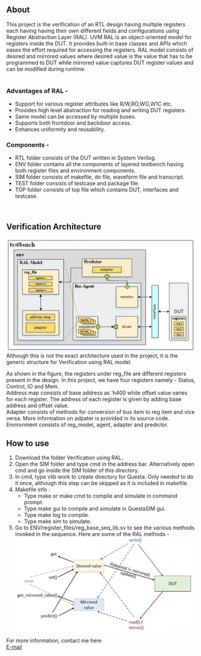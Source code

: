 <h2>About</h2>
This project is the verification of an RTL design having multiple registers each having having their own different fields and configurations using Register Abstraction Layer (RAL).
UVM RAL is an object-oriented model for registers inside the DUT. It provides built-in base classes and APIs which eases the effort required for accessing the registers.
RAL model consists of desired and mirrored values where desired value is the value that has to be programmed to DUT while mirrored value captures DUT register values and can be modified during runtime.<br>
<br><h3> Advantages of RAL - </h3> 
<ul>
<li> Support for various register attributes like R/W,RO,WO,W1C etc.
<li> Provides high level abstraction for reading and writing DUT registers.
<li> Same model can be accessed by multiple buses.
<li> Supports both frontdoor and backdoor access.
<li> Enhances uniformity and reusability.
</ul>
<h3> Components - </h3>
<ul>
<li> RTL folder consists of the DUT written in System Verilog. 
<li> ENV folder contains all the components of layered testbench having both register files and environment components.
<li> SIM folder consists of makefile, do file, waveform file and transcript.
<li> TEST folder consists of testcase and package file.
<li> TOP folder consists of top file which contains DUT, interfaces and testcase. 
</ul><br>
<h2>Verification Architecture</h2>
<img src="https://github.com/AlPrime2k1/UVM/blob/main/Verification%20using%20RAL/ARCH.JPG">
</br>
Although this is not the exact architecture used in the project, it is the generic structure for Verification using RAL model.<p>
As shown in the figure, the registers under reg_file are different registers present in the design. In this project, we have four registers namely - Status, Control, IO and Mem.<br>
Address map consists of base address as 'h400 while offset value varies for each register. The address of each register is given by adding base address and offset value.<br>
Adapter consists of methods for conversion of bus item to reg item and vice versa. More information on adpater is provided in its source code.<br>
Environment consists of reg_model, agent, adapter and predictor.
<h2>How to use</h2>
<ol>
  <li> Download the folder Verification using RAL.
  <li> Open the SIM folder and type cmd in the address bar. Alternatively open cmd and go inside the SIM folder of this directory.
  <li> In cmd, type vlib work to create directory for Questa. Only needed to do it once, although this step can be skipped as it is included in makefile.
  <li> Makefile info : <ul>
    <li> Type make or make cmd to compile and simulate in command prompt.
    <li> Type make gui to compile and simulate in QuestaSIM gui.
    <li> Type make log to compile.
    <li> Type make sim to simulate.
    </ul>
  <li> Go to ENV/register_files/reg_base_seq_lib.sv to see the various methods invoked in the sequence. Here are some of the RAL methods - <img src = "https://github.com/AlPrime2k1/UVM/blob/main/Verification%20using%20RAL/API.JPG">
    </ol>
 
<footer>
  For more information, contact me here<br>
  <a href="mailto:kirti.kumar2k1@gmail.com">E-mail</a></p>
</footer>
